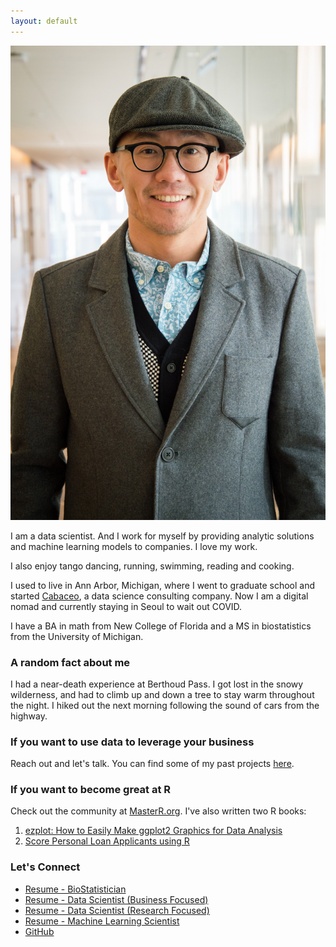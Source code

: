 ```yaml
---
layout: default
---
```


![](image/gmlang.jpg)

I am a data scientist. And I work for myself by providing analytic solutions and machine learning models to companies. I love my work.

I also enjoy tango dancing, running, swimming, reading and cooking.

I used to live in Ann Arbor, Michigan, where I went to graduate school and 
started [Cabaceo](https://cabaceo.com), a data science consulting company. Now I am a digital nomad and currently staying in Seoul to wait out COVID.

I have a BA in math from New College of Florida and a MS in biostatistics from the University of Michigan.

### A random fact about me

I had a near-death experience at Berthoud Pass. I got lost in the snowy wilderness, and had to climb up and down a tree to stay warm throughout the night. I hiked out the next morning following the sound of cars from the highway.

### If you want to use data to leverage your business

Reach out and let's talk. You can find some of my past projects
[here](https://cabaceo.com/consulting/).

### If you want to become great at R

Check out the community at [MasterR.org](https://masterr.org). I've also written two R books:

1. [ezplot: How to Easily Make ggplot2 Graphics for Data Analysis](https://leanpub.com/ezplot/)
2. [Score Personal Loan Applicants using R](https://leanpub.com/scorepersonalloanapplicantsusingr)

### Let's Connect

* [Resume - BioStatistician](https://drive.google.com/file/d/1Gvavv3Vao4r6iPVmjuh2l8dMriGo29Ua/view?usp=sharing)
* [Resume - Data Scientist (Business Focused)](https://drive.google.com/file/d/1sX_x_Hu9L_OvWcQflzUGk0Jjs24wm-H0/view?usp=sharing)
* [Resume - Data Scientist (Research Focused)](https://drive.google.com/file/d/1v0gx1vfVsrEy9cHfLQistq1BCJzvkds7/view?usp=sharing)
* [Resume - Machine Learning Scientist](https://drive.google.com/file/d/1Ea09agBIvVFEdKtgDsaYcD3MTCyZ4hOO/view?usp=sharing)
* [GitHub](http://github.com/gmlang)